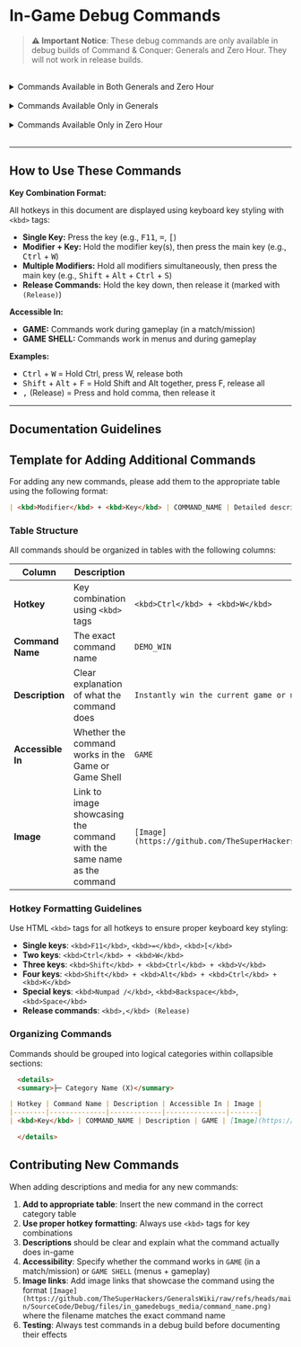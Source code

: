 <!-- markdownlint-disable MD033 -->
<!-- Needed to allow for <kbd> tags for keyboard key styling. -->
# In-Game Debug Commands

> **⚠️ Important Notice**: These debug commands are only available in debug builds of Command & Conquer: Generals
> and Zero Hour. They will not work in release builds.

<br>

<details>
<summary>Commands Available in Both Generals and Zero Hour</summary>

  <details>
  <summary>├─ Game State & Cheats (10)</summary>

| Hotkey | Command Name | Description | Accessible In | Image |
|--------|--------------|-------------|---------------|-------|
| <kbd>Ctrl</kbd> + <kbd>W</kbd> | DEMO_WIN | Instantly win the current game or mission | GAME | [Image](https://github.com/TheSuperHackers/GeneralsWiki/raw/refs/heads/main/SourceCode/Debug/files/in_gamedebugs_media/demo_win.png) |
| <kbd>Ctrl</kbd> + <kbd>=</kbd> | DEMO_ADDCASH | Adds 10000 cash to the player's current resources | GAME | [Image](https://github.com/TheSuperHackers/GeneralsWiki/raw/refs/heads/main/SourceCode/Debug/files/in_gamedebugs_media/demo_addcash.png) |
| <kbd>Alt</kbd> + <kbd>F</kbd> | DEMO_INSTANT_BUILD | Toggles instant building for all units and structures | GAME |  |
| <kbd>Ctrl</kbd> + <kbd>V</kbd> | DEMO_GIVE_VETERANCY | Grants the selected unit(s) a level of veterancy | GAME | [Image](https://github.com/TheSuperHackers/GeneralsWiki/raw/refs/heads/main/SourceCode/Debug/files/in_gamedebugs_media/demo_give_veterancy.png) |
| <kbd>Shift</kbd> + <kbd>Ctrl</kbd> + <kbd>V</kbd> | DEMO_TAKE_VETERANCY | Removes a level of veterancy from the selected unit(s) | GAME | [Image](https://github.com/TheSuperHackers/GeneralsWiki/raw/refs/heads/main/SourceCode/Debug/files/in_gamedebugs_media/demo_take_veterancy.png) |
| <kbd>Shift</kbd> + <kbd>Ctrl</kbd> + <kbd>P</kbd> | DEMO_GIVE_SCIENCEPURCHASEPOINTS | Gives the player 1 science purchase point | GAME | [Image](https://github.com/TheSuperHackers/GeneralsWiki/raw/refs/heads/main/SourceCode/Debug/files/in_gamedebugs_media/demo_give_sciencepurchasepoints.png) |
| <kbd>Shift</kbd> + <kbd>Alt</kbd> + <kbd>Ctrl</kbd> + <kbd>K</kbd> | DEMO_GIVE_ALL_SCIENCES | Instantly unlocks all sciences for the player | GAME | [Image](https://github.com/TheSuperHackers/GeneralsWiki/raw/refs/heads/main/SourceCode/Debug/files/in_gamedebugs_media/demo_give_all_sciences.png) |
| <kbd>Ctrl</kbd> + <kbd>K</kbd> | DEMO_GIVE_RANKLEVEL | Grants the player a rank level | GAME | [Image](https://github.com/TheSuperHackers/GeneralsWiki/raw/refs/heads/main/SourceCode/Debug/files/in_gamedebugs_media/demo_give_ranklevel.png) |
| <kbd>Shift</kbd> + <kbd>Ctrl</kbd> + <kbd>K</kbd> | DEMO_TAKE_RANKLEVEL | Subtracts the player's current rank level by 1 | GAME | [Image](https://github.com/TheSuperHackers/GeneralsWiki/raw/refs/heads/main/SourceCode/Debug/files/in_gamedebugs_media/demo_take_ranklevel.png) |
| <kbd>Ctrl</kbd> + <kbd>S</kbd> | DEMO_TOGGLE_SPECIAL_POWER_DELAYS | Toggles whether special powers, super weapons and abilities have a delay before they can be used again | GAME | [Image](https://github.com/TheSuperHackers/GeneralsWiki/raw/refs/heads/main/SourceCode/Debug/files/in_gamedebugs_media/demo_toggle_special_power_delays.png) |

  </details>

  <details>
  <summary>├─ Visual & Rendering (13)</summary>

| Hotkey | Command Name | Description | Accessible In | Image |
|--------|--------------|-------------|---------------|-------|
| <kbd>F11</kbd> | DEMO_TOGGLE_BEHIND_BUILDINGS | Toggles the outline around units when they are obscured by buildings | GAME | [Image](https://github.com/TheSuperHackers/GeneralsWiki/raw/refs/heads/main/SourceCode/Debug/files/in_gamedebugs_media/demo_toggle_behind_buildings.png) |
| <kbd>Ctrl</kbd> + <kbd>F10</kbd> | DEMO_TOGGLE_BW_VIEW | Toggles a black and white wireframe mode | GAME SHELL | [Image](https://github.com/TheSuperHackers/GeneralsWiki/raw/refs/heads/main/SourceCode/Debug/files/in_gamedebugs_media/demo_toggle_bw_view.png) |
| <kbd>Ctrl</kbd> + <kbd>F11</kbd> | DEMO_TOGGLE_RED_VIEW | Toggles a (useless?) red view mode | GAME SHELL | [Image](https://github.com/TheSuperHackers/GeneralsWiki/raw/refs/heads/main/SourceCode/Debug/files/in_gamedebugs_media/demo_toggle_red_view.png) |
| <kbd>Ctrl</kbd> + <kbd>F12</kbd> | DEMO_TOGGLE_GREEN_VIEW | Toggles a (useless?) green view mode | GAME SHELL | [Image](https://github.com/TheSuperHackers/GeneralsWiki/raw/refs/heads/main/SourceCode/Debug/files/in_gamedebugs_media/demo_toggle_green_view.png) |
| <kbd>Ctrl</kbd> + <kbd>F9</kbd> | DEMO_TOGGLE_MOTION_BLUR_ZOOM | Plays a (useless?) zoom animation with motion blur effects | GAME SHELL | [Image](https://github.com/TheSuperHackers/GeneralsWiki/raw/refs/heads/main/SourceCode/Debug/files/in_gamedebugs_media/demo_toggle_motion_blur_zoom.png) |
| <kbd>Ctrl</kbd> + <kbd>\</kbd> | DEMO_TOGGLE_RENDER | Toggles rendering of new frames (essentially freezes the game in place) | GAME |  |
| <kbd>/</kbd> | DEMO_TOGGLE_NO_DRAW | Toggles rendering of new frames (essentially freezes the game in place). Appears to be redundant with DEMO_TOGGLE_RENDER. **Note:** BROKEN, the off toggle does not work | GAME |  |
| <kbd>Shift</kbd> + <kbd>J</kbd> | DEMO_TOGGLE_SHADOW_VOLUMES | Toggles the rendering of shadow volumes | GAME | [Image](https://github.com/TheSuperHackers/GeneralsWiki/raw/refs/heads/main/SourceCode/Debug/files/in_gamedebugs_media/demo_toggle_shadow_volumes.png) |
| <kbd>]</kbd> | DEMO_TOGGLE_WATERPLANE | Toggles the rendering of the water plane (does not seem to work) | GAME |  |
| <kbd>[</kbd> | DEMO_TOGGLE_TRACKMARKS | Toggles the rendering of track marks on the ground | GAME |  |
| <kbd>Alt</kbd> + <kbd>W</kbd> | DEMO_TOGGLE_FEATHER_WATER | Visually cycles between different water depths | GAME | [Image](https://github.com/TheSuperHackers/GeneralsWiki/raw/refs/heads/main/SourceCode/Debug/files/in_gamedebugs_media/demo_toggle_feather_water.png) |
| <kbd>Ctrl</kbd> + <kbd>E</kbd> | DEMO_SHOW_EXTENTS | Toggles the visibility of the bounding box around units | GAME | [Image](https://github.com/TheSuperHackers/GeneralsWiki/raw/refs/heads/main/SourceCode/Debug/files/in_gamedebugs_media/demo_show_extents.png) |
| <kbd>Alt</kbd> + <kbd>H</kbd> | DEMO_SHOW_HEALTH | Toggles the visibility of health bars above units and structures | GAME | [Image](https://github.com/TheSuperHackers/GeneralsWiki/raw/refs/heads/main/SourceCode/Debug/files/in_gamedebugs_media/demo_show_health.png) |

  </details>

  <details>
  <summary>├─ Audio (5)</summary>

| Hotkey | Command Name | Description | Accessible In | Image |
|--------|--------------|-------------|---------------|-------|
| <kbd>Shift</kbd> + <kbd>Ctrl</kbd> + <kbd>S</kbd> | DEMO_TOGGLE_SOUND | Toggles game audio on and off | GAME |  |
| <kbd>Shift</kbd> + <kbd>Ctrl</kbd> + <kbd>M</kbd> | DEMO_TOGGLE_MUSIC | Toggles game music on and off | GAME | [Image](https://github.com/TheSuperHackers/GeneralsWiki/raw/refs/heads/main/SourceCode/Debug/files/in_gamedebugs_media/demo_toggle_music.png) |
| <kbd>Shift</kbd> + <kbd>M</kbd> | DEMO_MUSIC_NEXT_TRACK | Skips to the next music track in the playlist | GAME | [Image](https://github.com/TheSuperHackers/GeneralsWiki/raw/refs/heads/main/SourceCode/Debug/files/in_gamedebugs_media/demo_music_next_track.png) |
| <kbd>Ctrl</kbd> + <kbd>M</kbd> | DEMO_MUSIC_PREV_TRACK | Skips to the previous music track in the playlist | GAME | [Image](https://github.com/TheSuperHackers/GeneralsWiki/raw/refs/heads/main/SourceCode/Debug/files/in_gamedebugs_media/demo_music_prev_track.png) |
| <kbd>Shift</kbd> + <kbd>A</kbd> | DEMO_TOGGLE_AUDIODEBUG | Toggles audio debugging information on and off | GAME SHELL | [Image](https://github.com/TheSuperHackers/GeneralsWiki/raw/refs/heads/main/SourceCode/Debug/files/in_gamedebugs_media/demo_toggle_audiodebug.png) |

  </details>

  <details>
  <summary>├─ Camera & View (8)</summary>

| Hotkey | Command Name | Description | Accessible In | Image |
|--------|--------------|-------------|---------------|-------|
| <kbd>Shift</kbd> + <kbd>Ctrl</kbd> + <kbd>L</kbd> | DEMO_LOCK_CAMERA_TO_SELECTION | Locks the camera to the currently selected unit or structure | GAME |  |
| <kbd>Shift</kbd> + <kbd>Ctrl</kbd> + <kbd>C</kbd> | DEMO_TOGGLE_CAMERA_DEBUG | Needs further information | GAME | [Image](https://github.com/TheSuperHackers/GeneralsWiki/raw/refs/heads/main/SourceCode/Debug/files/in_gamedebugs_media/demo_toggle_camera_debug.png) |
| <kbd>Shift</kbd> + <kbd>Alt</kbd> + <kbd>Ctrl</kbd> + <kbd>C</kbd> | DEMO_TOGGLE_ZOOM_LOCK | Toggles the camera's zoom limitations, allowing for unrestricted zooming in and out when disabled | GAME | [Image](https://github.com/TheSuperHackers/GeneralsWiki/raw/refs/heads/main/SourceCode/Debug/files/in_gamedebugs_media/demo_toggle_zoom_lock.png) |
| <kbd>,</kbd> | DEMO_BEGIN_ADJUST_PITCH | Begins adjusting the camera's pitch | GAME | [Image](https://github.com/TheSuperHackers/GeneralsWiki/raw/refs/heads/main/SourceCode/Debug/files/in_gamedebugs_media/demo_begin_adjust_pitch%20%26%20demo_end_adjust_pitch.png) |
| <kbd>,</kbd> (Release) | DEMO_END_ADJUST_PITCH | Ends adjusting the camera's pitch | GAME | [Image](https://github.com/TheSuperHackers/GeneralsWiki/raw/refs/heads/main/SourceCode/Debug/files/in_gamedebugs_media/demo_begin_adjust_pitch%20%26%20demo_end_adjust_pitch.png) |
| <kbd>.</kbd> | DEMO_BEGIN_ADJUST_FOV | Begins adjusting the camera's field of view (FOV) | GAME | [Image](https://github.com/TheSuperHackers/GeneralsWiki/raw/refs/heads/main/SourceCode/Debug/files/in_gamedebugs_media/demo_begin_adjust_fov%20%26%20demo_end_adjust_fov.png) |
| <kbd>.</kbd> (Release) | DEMO_END_ADJUST_FOV | Ends adjusting the camera's field of view (FOV) | GAME | [Image](https://github.com/TheSuperHackers/GeneralsWiki/raw/refs/heads/main/SourceCode/Debug/files/in_gamedebugs_media/demo_begin_adjust_fov%20%26%20demo_end_adjust_fov.png) |
| <kbd>Shift</kbd> + <kbd>Ctrl</kbd> + <kbd>D</kbd> | DEMO_TIME_OF_DAY | Cycles through different times of day | GAME | [Image](https://github.com/TheSuperHackers/GeneralsWiki/raw/refs/heads/main/SourceCode/Debug/files/in_gamedebugs_media/demo_time_of_day.png) |

  </details>

  <details>
  <summary>├─ AI & Team (3)</summary>

| Hotkey | Command Name | Description | Accessible In | Image |
|--------|--------------|-------------|---------------|-------|
| <kbd>Shift</kbd> + <kbd>Ctrl</kbd> + <kbd>Space</kbd> | DEMO_SWITCH_TEAMS | Cycles through the players in the game, sequentially passing control to each one | GAME | [Image](https://github.com/TheSuperHackers/GeneralsWiki/raw/refs/heads/main/SourceCode/Debug/files/in_gamedebugs_media/demo_switch_teams.png) |
| <kbd>Ctrl</kbd> + <kbd>T</kbd> | DEMO_SWITCH_TEAMS_CHINA_USA | Cycles through USA and China players in the game on the same team as the player, sequentially passing control to each one | GAME |  |
| <kbd>Ctrl</kbd> + <kbd>A</kbd> | DEMO_TOGGLE_AI_DEBUG | Toggles visual AI debugging information on and off | GAME | [Image](https://github.com/TheSuperHackers/GeneralsWiki/raw/refs/heads/main/SourceCode/Debug/files/in_gamedebugs_media/demo_toggle_ai_debug.png) |

  </details>

  <details>
  <summary>├─ Debug Information & Stats (9)</summary>

| Hotkey | Command Name | Description | Accessible In | Image |
|--------|--------------|-------------|---------------|-------|
| <kbd>Ctrl</kbd> + <kbd>Q</kbd> | DEMO_TOGGLE_DEBUG_STATS | Toggles the visibility of debug information overlays | GAME SHELL | [Image](https://github.com/TheSuperHackers/GeneralsWiki/raw/refs/heads/main/SourceCode/Debug/files/in_gamedebugs_media/demo_toggle_debug_stats.png) |
| <kbd>Ctrl</kbd> + <kbd>L</kbd> | DEMO_TOGGLE_METRICS | Needs further information | GAME |  |
| <kbd>Shift</kbd> + <kbd>Ctrl</kbd> + <kbd>Q</kbd> | DEMO_TOGGLE_GRAPHICALFRAMERATEBAR | Toggles the world's most useless graphical frame rate bar on and off | GAME SHELL | [Image](https://github.com/TheSuperHackers/GeneralsWiki/raw/refs/heads/main/SourceCode/Debug/files/in_gamedebugs_media/demo_toggle_graphicalframeratebar.png) |
| <kbd>Shift</kbd> + <kbd>Alt</kbd> + <kbd>V</kbd> | DEMO_TOGGLE_VISIONDEBUG | Toggles the visibility of the vision debug overlay for units and structures | GAME | [Image](https://github.com/TheSuperHackers/GeneralsWiki/raw/refs/heads/main/SourceCode/Debug/files/in_gamedebugs_media/demo_toggle_visiondebug.png) |
| <kbd>Shift</kbd> + <kbd>Ctrl</kbd> + <kbd>B</kbd> | DEMO_TOGGLE_PROJECTILEDEBUG | Toggles the visibility of visual projectile debug information | GAME | [Image](https://github.com/TheSuperHackers/GeneralsWiki/raw/refs/heads/main/SourceCode/Debug/files/in_gamedebugs_media/demo_toggle_projectiledebug.png) |
| <kbd>Ctrl</kbd> + <kbd>P</kbd> | DEMO_TOGGLE_PARTICLEDEBUG | Toggles the visibility of visual particle debug information | GAME | [Image](https://github.com/TheSuperHackers/GeneralsWiki/raw/refs/heads/main/SourceCode/Debug/files/in_gamedebugs_media/demo_toggle_particledebug.png) |
| <kbd>Ctrl</kbd> + <kbd>O</kbd> | DEMO_TOGGLE_CASHMAPDEBUG | Toggles the visibility of visual cash map debug information | GAME | [Image](https://github.com/TheSuperHackers/GeneralsWiki/raw/refs/heads/main/SourceCode/Debug/files/in_gamedebugs_media/demo_toggle_cashmapdebug.png) |
| <kbd>Shift</kbd> + <kbd>Ctrl</kbd> + <kbd>O</kbd> | DEMO_TOGGLE_THREATDEBUG | Toggles the visibility of visual threat debug information | GAME |  |
| <kbd>Ctrl</kbd> + <kbd>D</kbd> | DEMO_DEBUG_SELECTION | Toggles the visibility of the selected unit(s) or structure's debug information | GAME | [Image](https://github.com/TheSuperHackers/GeneralsWiki/raw/refs/heads/main/SourceCode/Debug/files/in_gamedebugs_media/demo_debug_selection.png) |

  </details>

  <details>
  <summary>├─ Map & Fog of War (3)</summary>

| Hotkey | Command Name | Description | Accessible In | Image |
|--------|--------------|-------------|---------------|-------|
| <kbd>Shift</kbd> + <kbd>Alt</kbd> + <kbd>F</kbd> | DEMO_TOGGLE_FOGOFWAR | Toggles the rendering of certain things in the fog of war (Useless?) | GAME | [Image](https://github.com/TheSuperHackers/GeneralsWiki/raw/refs/heads/main/SourceCode/Debug/files/in_gamedebugs_media/demo_toggle_fogofwar.png) |
| <kbd>Shift</kbd> + <kbd>Ctrl</kbd> + <kbd>R</kbd> | DEMO_ENSHROUD | Shrouds all areas of the map that are not currently visible to the player or their allies | GAME | [Image](https://github.com/TheSuperHackers/GeneralsWiki/raw/refs/heads/main/SourceCode/Debug/files/in_gamedebugs_media/demo_enshroud.png) |
| <kbd>Ctrl</kbd> + <kbd>R</kbd> | DEMO_DESHROUD | Fully reveals the entire map, removing all fog of war and shroud | GAME | [Image](https://github.com/TheSuperHackers/GeneralsWiki/raw/refs/heads/main/SourceCode/Debug/files/in_gamedebugs_media/demo_deshroud.png) |

  </details>

  <details>
  <summary>├─ Combat & Units (5)</summary>

| Hotkey | Command Name | Description | Accessible In | Image |
|--------|--------------|-------------|---------------|-------|
| <kbd>Shift</kbd> + <kbd>Ctrl</kbd> + <kbd>Numpad /</kbd> | DEMO_KILL_ALL_ENEMIES | Instantly kills all enemies on the map | GAME | [Image](https://github.com/TheSuperHackers/GeneralsWiki/raw/refs/heads/main/SourceCode/Debug/files/in_gamedebugs_media/demo_kill_all_enemies.png) |
| <kbd>Shift</kbd> + <kbd>Ctrl</kbd> + <kbd>X</kbd> | DEMO_KILL_SELECTION | Instantly kills the currently selected unit or structure. Only works on units and structures belonging to the player | GAME | [Image](https://github.com/TheSuperHackers/GeneralsWiki/raw/refs/heads/main/SourceCode/Debug/files/in_gamedebugs_media/demo_kill_selection.png) |
| <kbd>Ctrl</kbd> + <kbd>X</kbd> | DEMO_TOGGLE_HURT_ME_MODE | Toggles the "Hurt Me" mode, causing 10% damage every time a unit or structure is selected | GAME | [Image](https://github.com/TheSuperHackers/GeneralsWiki/raw/refs/heads/main/SourceCode/Debug/files/in_gamedebugs_media/demo_toggle_hurt_me_mode.png) |
| <kbd>Alt</kbd> + <kbd>G</kbd> | DEMO_TOGGLE_HAND_OF_GOD_MODE | Toggles the "Hand of God" mode, allowing the player to instantly destroy any unit or structure by selecting it | GAME | [Image](https://github.com/TheSuperHackers/GeneralsWiki/raw/refs/heads/main/SourceCode/Debug/files/in_gamedebugs_media/demo_toggle_hand_of_god_mode.png) |
| <kbd>Shift</kbd> + <kbd>B</kbd> | DEMO_BATTLE_CRY | Plays a battle cry sound effect (Useless?) | GAME |  |

  </details>

  <details>
  <summary>├─ Performance & Level of Detail (5)</summary>

| Hotkey | Command Name | Description | Accessible In | Image |
|--------|--------------|-------------|---------------|-------|
| <kbd>=</kbd> | DEMO_LOD_DECREASE | Decreases the level of detail (LOD) by one level for all objects in the game | GAME | [Image](https://github.com/TheSuperHackers/GeneralsWiki/raw/refs/heads/main/SourceCode/Debug/files/in_gamedebugs_media/demo_lod_decrease%20%26%20demo_lod_increase.png) |
| <kbd>-</kbd> | DEMO_LOD_INCREASE | Increases the level of detail (LOD) by one level for all objects in the game | GAME | [Image](https://github.com/TheSuperHackers/GeneralsWiki/raw/refs/heads/main/SourceCode/Debug/files/in_gamedebugs_media/demo_lod_decrease%20%26%20demo_lod_increase.png) |
| <kbd>Alt</kbd> + <kbd>-</kbd> | DEMO_CYCLE_LOD_LEVEL | Cycles through the available LOD levels for all objects in the game | GAME | [Image](https://github.com/TheSuperHackers/GeneralsWiki/raw/refs/heads/main/SourceCode/Debug/files/in_gamedebugs_media/demo_cycle_lod_level.png) |
| <kbd>Ctrl</kbd> + <kbd>J</kbd> | DEMO_INCR_ANIM_SKATE_SPEED | Increases the animation skate speed for all units and structures in the game (Needs further information) | GAME | [Image](https://github.com/TheSuperHackers/GeneralsWiki/raw/refs/heads/main/SourceCode/Debug/files/in_gamedebugs_media/demo_incr_anim_skate_speed%20%26%20demo_decr_anim_skate_speed.png) |
| <kbd>Shift</kbd> + <kbd>Ctrl</kbd> + <kbd>J</kbd> | DEMO_DECR_ANIM_SKATE_SPEED | Decreases the animation skate speed for all units and structures in the game (Needs further information) | GAME | [Image](https://github.com/TheSuperHackers/GeneralsWiki/raw/refs/heads/main/SourceCode/Debug/files/in_gamedebugs_media/demo_incr_anim_skate_speed%20%26%20demo_decr_anim_skate_speed.png) |

  </details>

  <details>
  <summary>├─ System & Technical (8)</summary>

| Hotkey | Command Name | Description | Accessible In | Image |
|--------|--------------|-------------|---------------|-------|
| <kbd>Shift</kbd> + <kbd>Ctrl</kbd> + <kbd>A</kbd> | DEMO_DUMP_ASSETS | (Needs further information) | GAME |  |
| <kbd>Shift</kbd> + <kbd>F11</kbd> | DEMO_TOGGLE_AVI | (Needs further information) | GAME SHELL |  |
| <kbd>Shift</kbd> + <kbd>Alt</kbd> + <kbd>Ctrl</kbd> + <kbd>N</kbd> | DEMO_TOGGLE_NETWORK | (Needs further information) | GAME |  |
| <kbd>Alt</kbd> + <kbd>T</kbd> | DEMO_TOGGLE_MESSAGE_TEXT | Toggles the visibility of in-game messages | GAME | [Image](https://github.com/TheSuperHackers/GeneralsWiki/raw/refs/heads/main/SourceCode/Debug/files/in_gamedebugs_media/demo_toggle_message_text.png) |
| <kbd>Ctrl</kbd> + <kbd>G</kbd> | DEMO_VTUNE_ON | (Needs further information) | GAME |  |
| <kbd>Shift</kbd> + <kbd>Ctrl</kbd> + <kbd>G</kbd> | DEMO_VTUNE_OFF | (Needs further information) | GAME |  |
| <kbd>Alt</kbd> + <kbd>O</kbd> | DEBUG_DUMP_PLAYER_OBJECTS | (Needs further information) | GAME |  |
| <kbd>Shift</kbd> + <kbd>Alt</kbd> + <kbd>O</kbd> | DEBUG_DUMP_ALL_PLAYER_OBJECTS | (Needs further information) | GAME |  |

  </details>

  <details>
  <summary>├─ Scripts & Movies (10)</summary>

| Hotkey | Command Name | Description | Accessible In | Image |
|--------|--------------|-------------|---------------|-------|
| <kbd>Shift</kbd> + <kbd>Ctrl</kbd> + <kbd>F1</kbd> | DEMO_RUNSCRIPT1 | (Needs further information) | GAME |  |
| <kbd>Shift</kbd> + <kbd>Ctrl</kbd> + <kbd>F2</kbd> | DEMO_RUNSCRIPT2 | (Needs further information) | GAME |  |
| <kbd>Shift</kbd> + <kbd>Ctrl</kbd> + <kbd>F3</kbd> | DEMO_RUNSCRIPT3 | (Needs further information) | GAME |  |
| <kbd>Shift</kbd> + <kbd>Ctrl</kbd> + <kbd>F4</kbd> | DEMO_RUNSCRIPT4 | (Needs further information) | GAME |  |
| <kbd>Shift</kbd> + <kbd>Ctrl</kbd> + <kbd>F5</kbd> | DEMO_RUNSCRIPT5 | (Needs further information) | GAME |  |
| <kbd>Shift</kbd> + <kbd>Ctrl</kbd> + <kbd>F6</kbd> | DEMO_RUNSCRIPT6 | (Needs further information) | GAME |  |
| <kbd>Shift</kbd> + <kbd>Ctrl</kbd> + <kbd>F7</kbd> | DEMO_RUNSCRIPT7 | (Needs further information) | GAME |  |
| <kbd>Shift</kbd> + <kbd>Ctrl</kbd> + <kbd>F8</kbd> | DEMO_RUNSCRIPT8 | (Needs further information) | GAME |  |
| <kbd>Shift</kbd> + <kbd>Ctrl</kbd> + <kbd>F9</kbd> | DEMO_RUNSCRIPT9 | (Needs further information) | GAME |  |
| <kbd>Shift</kbd> + <kbd>Ctrl</kbd> + <kbd>Tab</kbd> | DEMO_NEXT_OBJECTIVE_MOVIE | (Needs further information) | GAME |  |

  </details>

</details>

<br>

<details>
<summary>Commands Available Only in Generals</summary>

| Hotkey | Command Name | Description | Accessible In | Image |
|--------|--------------|-------------|---------------|-------|
| <kbd>Shift</kbd> + <kbd>Ctrl</kbd> + <kbd>Backspace</kbd> | DEMO_INSTANT_QUIT | (Needs further information) | GAME SHELL |  |

</details>

<br>

<details>
<summary>Commands Available Only in Zero Hour</summary>

  <details>
  <summary>├─ Performance Analysis (4)</summary>

| Hotkey | Command Name | Description | Accessible In | Image |
|--------|--------------|-------------|---------------|-------|
| <kbd>Shift</kbd> + <kbd>Alt</kbd> + <kbd>Ctrl</kbd> + <kbd>Q</kbd> | DEBUG_OBJECT_ID_PERFORMANCE | (Needs further information) | GAME | [Image](https://github.com/TheSuperHackers/GeneralsWiki/raw/refs/heads/main/SourceCode/Debug/files/in_gamedebugs_media/debug_object_id_performance.png) |
| <kbd>Shift</kbd> + <kbd>Alt</kbd> + <kbd>Ctrl</kbd> + <kbd>A</kbd> | DEBUG_DRAWABLE_ID_PERFORMANCE | (Needs further information) | GAME | [Image](https://github.com/TheSuperHackers/GeneralsWiki/raw/refs/heads/main/SourceCode/Debug/files/in_gamedebugs_media/debug_drawable_id_performance.png) |
| <kbd>Shift</kbd> + <kbd>Alt</kbd> + <kbd>Ctrl</kbd> + <kbd>W</kbd> | DEBUG_SLEEPY_UPDATE_PERFORMANCE | (Needs further information) | GAME | [Image](https://github.com/TheSuperHackers/GeneralsWiki/raw/refs/heads/main/SourceCode/Debug/files/in_gamedebugs_media/debug_sleepy_update_performance.png) |
| <kbd>Alt</kbd> + <kbd>Q</kbd> | DEMO_PERFORM_STATISTICAL_DUMP | (Needs further information) | GAME SHELL | [Image](https://github.com/TheSuperHackers/GeneralsWiki/raw/refs/heads/main/SourceCode/Debug/files/in_gamedebugs_media/demo_perform_statistical_dump.png) |

  </details>

  <details>
  <summary>├─ Game Features (1)</summary>

| Hotkey | Command Name | Description | Accessible In | Image |
|--------|--------------|-------------|---------------|-------|
| <kbd>Shift</kbd> + <kbd>Alt</kbd> + <kbd>Ctrl</kbd> + <kbd>S</kbd> | DEMO_TOGGLE_SUPPLY_CENTER_PLACEMENT | (Needs further information) | GAME |  |

  </details>

  <details>
  <summary>├─ Audio (1)</summary>

| Hotkey | Command Name | Description | Accessible In | Image |
|--------|--------------|-------------|---------------|-------|
| <kbd>Shift</kbd> + <kbd>Alt</kbd> + <kbd>A</kbd> | DEMO_SHOW_AUDIO_LOCATIONS | Displays visual overlays regarding audio (Needs further information) | GAME SHELL | [Image](https://github.com/TheSuperHackers/GeneralsWiki/raw/refs/heads/main/SourceCode/Debug/files/in_gamedebugs_media/demo_show_audio_locations.png) |

  </details>

</details>

<br>

---

## How to Use These Commands

**Key Combination Format:**

All hotkeys in this document are displayed using keyboard key styling with `<kbd>` tags:

- **Single Key:** Press the key (e.g., <kbd>F11</kbd>, <kbd>=</kbd>, <kbd>[</kbd>)
- **Modifier + Key:** Hold the modifier key(s), then press the main key (e.g., <kbd>Ctrl</kbd> + <kbd>W</kbd>)
- **Multiple Modifiers:** Hold all modifiers simultaneously, then press the main key
  (e.g., <kbd>Shift</kbd> + <kbd>Alt</kbd> + <kbd>Ctrl</kbd> + <kbd>S</kbd>)
- **Release Commands:** Hold the key down, then release it (marked with `(Release)`)

**Accessible In:**

- **GAME:** Commands work during gameplay (in a match/mission)
- **GAME SHELL:** Commands work in menus and during gameplay

**Examples:**

- <kbd>Ctrl</kbd> + <kbd>W</kbd> = Hold Ctrl, press W, release both
- <kbd>Shift</kbd> + <kbd>Alt</kbd> + <kbd>F</kbd> = Hold Shift and Alt together, press F, release all
- <kbd>,</kbd> (Release) = Press and hold comma, then release it

---

## Documentation Guidelines

## Template for Adding Additional Commands

For adding any new commands, please add them to the appropriate table using the following format:

```markdown
| <kbd>Modifier</kbd> + <kbd>Key</kbd> | COMMAND_NAME | Detailed description of what the command does | GAME/SHELL | [Image](https://github.com/TheSuperHackers/GeneralsWiki/raw/refs/heads/main/SourceCode/Debug/files/in_gamedebugs_media/command_name.png) |
```

### Table Structure

All commands should be organized in tables with the following columns:

| Column | Description | Example |
|--------|-------------|---------|
| **Hotkey** | Key combination using `<kbd>` tags | `<kbd>Ctrl</kbd> + <kbd>W</kbd>` |
| **Command Name** | The exact command name | `DEMO_WIN` |
| **Description** | Clear explanation of what the command does | `Instantly win the current game or mission` |
| **Accessible In** | Whether the command works in the Game or Game Shell | `GAME`|
| **Image** | Link to image showcasing the command with the same name as the command | `[Image](https://github.com/TheSuperHackers/GeneralsWiki/raw/refs/heads/main/SourceCode/Debug/files/in_gamedebugs_media/demo_win.png)` |

### Hotkey Formatting Guidelines

Use HTML `<kbd>` tags for all hotkeys to ensure proper keyboard key styling:

- **Single keys**: `<kbd>F11</kbd>`, `<kbd>=</kbd>`, `<kbd>[</kbd>`
- **Two keys**: `<kbd>Ctrl</kbd> + <kbd>W</kbd>`
- **Three keys**: `<kbd>Shift</kbd> + <kbd>Ctrl</kbd> + <kbd>V</kbd>`
- **Four keys**: `<kbd>Shift</kbd> + <kbd>Alt</kbd> + <kbd>Ctrl</kbd> + <kbd>K</kbd>`
- **Special keys**: `<kbd>Numpad /</kbd>`, `<kbd>Backspace</kbd>`, `<kbd>Space</kbd>`
- **Release commands**: `<kbd>,</kbd> (Release)`

### Organizing Commands

Commands should be grouped into logical categories within collapsible sections:

```markdown
  <details>
  <summary>├─ Category Name (X)</summary>

| Hotkey | Command Name | Description | Accessible In | Image |
|--------|--------------|-------------|---------------|-------|
| <kbd>Key</kbd> | COMMAND_NAME | Description | GAME | [Image](https://github.com/TheSuperHackers/GeneralsWiki/raw/refs/heads/main/SourceCode/Debug/files/in_gamedebugs_media/command_name.png) |

  </details>
```

## Contributing New Commands

When adding descriptions and media for any new commands:

1. **Add to appropriate table**: Insert the new command in the correct category table
2. **Use proper hotkey formatting**: Always use `<kbd>` tags for key combinations
3. **Descriptions** should be clear and explain what the command actually does in-game
4. **Accessibility**: Specify whether the command works in `GAME` (in a match/mission) or `GAME SHELL` (menus + gameplay)
5. **Image links**: Add image links that showcase the command using the format
   `[Image](https://github.com/TheSuperHackers/GeneralsWiki/raw/refs/heads/main/SourceCode/Debug/files/in_gamedebugs_media/command_name.png)`
   where the filename matches the exact command name
6. **Testing**: Always test commands in a debug build before documenting their effects
